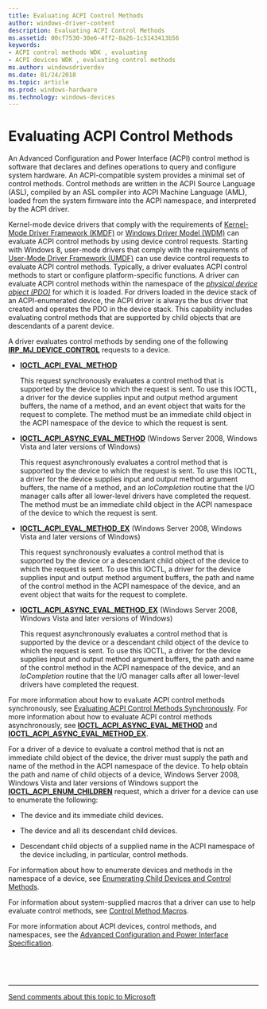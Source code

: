 ```yaml
---
title: Evaluating ACPI Control Methods
author: windows-driver-content
description: Evaluating ACPI Control Methods
ms.assetid: 00cf7530-30e6-4ff2-8a26-1c5143413b56
keywords:
- ACPI control methods WDK , evaluating
- ACPI devices WDK , evaluating control methods
ms.author: windowsdriverdev
ms.date: 01/24/2018
ms.topic: article
ms.prod: windows-hardware
ms.technology: windows-devices
---
```


# Evaluating ACPI Control Methods


An Advanced Configuration and Power Interface (ACPI) control method is software that declares and defines operations to query and configure system hardware. An ACPI-compatible system provides a minimal set of control methods. Control methods are written in the ACPI Source Language (ASL), compiled by an ASL compiler into ACPI Machine Language (AML), loaded from the system firmware into the ACPI namespace, and interpreted by the ACPI driver.

Kernel-mode device drivers that comply with the requirements of [Kernel-Mode Driver Framework (KMDF)](https://docs.microsoft.com/en-us/windows-hardware/drivers/kernel) or [Windows Driver Model (WDM)](https://docs.microsoft.com/en-us/windows-hardware/drivers/kernel/windows-driver-model) can evaluate ACPI control methods by using device control requests. Starting with Windows 8, user-mode drivers that comply with the requirements of [User-Mode Driver Framework (UMDF)](https://docs.microsoft.com/en-us/windows-hardware/drivers/wdf/getting-started-with-umdf-version-2) can use device control requests to evaluate ACPI control methods. Typically, a driver evaluates ACPI control methods to start or configure platform-specific functions. A driver can evaluate ACPI control methods within the namespace of the [*physical device object (PDO)*](https://msdn.microsoft.com/library/windows/hardware/ff556325#wdkgloss-physical-device-object--pdo-) for which it is loaded. For drivers loaded in the device stack of an ACPI-enumerated device, the ACPI driver is always the bus driver that created and operates the PDO in the device stack. This capability includes evaluating control methods that are supported by child objects that are descendants of a parent device.

A driver evaluates control methods by sending one of the following [**IRP\_MJ\_DEVICE\_CONTROL**](https://msdn.microsoft.com/library/windows/hardware/ff550744) requests to a device.

-   [**IOCTL\_ACPI\_EVAL\_METHOD**](https://msdn.microsoft.com/library/windows/hardware/ff536148)

    This request synchronously evaluates a control method that is supported by the device to which the request is sent. To use this IOCTL, a driver for the device supplies input and output method argument buffers, the name of a method, and an event object that waits for the request to complete. The method must be an immediate child object in the ACPI namespace of the device to which the request is sent.

-   [**IOCTL\_ACPI\_ASYNC\_EVAL\_METHOD**](https://msdn.microsoft.com/library/windows/hardware/ff536145) (Windows Server 2008, Windows Vista and later versions of Windows)

    This request asynchronously evaluates a control method that is supported by the device to which the request is sent. To use this IOCTL, a driver for the device supplies input and output method argument buffers, the name of a method, and an *IoCompletion* routine that the I/O manager calls after all lower-level drivers have completed the request. The method must be an immediate child object in the ACPI namespace of the device to which the request is sent.

-   [**IOCTL\_ACPI\_EVAL\_METHOD\_EX**](https://msdn.microsoft.com/library/windows/hardware/ff536149) (Windows Server 2008, Windows Vista and later versions of Windows)

    This request synchronously evaluates a control method that is supported by the device or a descendant child object of the device to which the request is sent. To use this IOCTL, a driver for the device supplies input and output method argument buffers, the path and name of the control method in the ACPI namespace of the device, and an event object that waits for the request to complete.

-   [**IOCTL\_ACPI\_ASYNC\_EVAL\_METHOD\_EX**](https://msdn.microsoft.com/library/windows/hardware/ff536146) (Windows Server 2008, Windows Vista and later versions of Windows)

    This request asynchronously evaluates a control method that is supported by the device or a descendant child object of the device to which the request is sent. To use this IOCTL, a driver for the device supplies input and output method argument buffers, the path and name of the control method in the ACPI namespace of the device, and an *IoCompletion* routine that the I/O manager calls after all lower-level drivers have completed the request.

For more information about how to evaluate ACPI control methods synchronously, see [Evaluating ACPI Control Methods Synchronously](evaluating-acpi-control-methods-synchronously.md). For more information about how to evaluate ACPI control methods asynchronously, see [**IOCTL\_ACPI\_ASYNC\_EVAL\_METHOD**](https://msdn.microsoft.com/library/windows/hardware/ff536145) and [**IOCTL\_ACPI\_ASYNC\_EVAL\_METHOD\_EX**](https://msdn.microsoft.com/library/windows/hardware/ff536146).

For a driver of a device to evaluate a control method that is not an immediate child object of the device, the driver must supply the path and name of the method in the ACPI namespace of the device. To help obtain the path and name of child objects of a device, Windows Server 2008, Windows Vista and later versions of Windows support the [**IOCTL\_ACPI\_ENUM\_CHILDREN**](https://msdn.microsoft.com/library/windows/hardware/ff536147) request, which a driver for a device can use to enumerate the following:

-   The device and its immediate child devices.

-   The device and all its descendant child devices.

-   Descendant child objects of a supplied name in the ACPI namespace of the device including, in particular, control methods.

For information about how to enumerate devices and methods in the namespace of a device, see [Enumerating Child Devices and Control Methods](enumerating-child-devices-and-control-methods.md).

For information about system-supplied macros that a driver can use to help evaluate control methods, see [Control Method Macros](control-method-macros.md).

For more information about ACPI devices, control methods, and namespaces, see the [Advanced Configuration and Power Interface Specification](https://go.microsoft.com/fwlink/p/?linkid=866846).

 

 


--------------------
[Send comments about this topic to Microsoft](mailto:wsddocfb@microsoft.com?subject=Documentation%20feedback%20%5Bsensors\sensors%5D:%20GNSS%20driver%20design%20%20RELEASE:%20%281/9/2017%29&body=%0A%0APRIVACY%20STATEMENT%0A%0AWe%20use%20your%20feedback%20to%20improve%20the%20documentation.%20We%20don't%20use%20your%20email%20address%20for%20any%20other%20purpose,%20and%20we'll%20remove%20your%20email%20address%20from%20our%20system%20after%20the%20issue%20that%20you're%20reporting%20is%20fixed.%20While%20we're%20working%20to%20fix%20this%20issue,%20we%20might%20send%20you%20an%20email%20message%20to%20ask%20for%20more%20info.%20Later,%20we%20might%20also%20send%20you%20an%20email%20message%20to%20let%20you%20know%20that%20we've%20addressed%20your%20feedback.%0A%0AFor%20more%20info%20about%20Microsoft's%20privacy%20policy,%20see%20http://privacy.microsoft.com/default.aspx. "Send comments about this topic to Microsoft")




